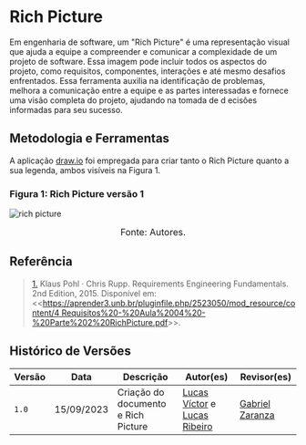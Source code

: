 # Rich Picture
<justify> Em engenharia de software, um "Rich Picture" é uma representação visual que ajuda a equipe a compreender e comunicar a complexidade de um projeto de software. 
Essa imagem pode incluir todos os aspectos do projeto, como requisitos, componentes, interações e até mesmo desafios enfrentados. Essa ferramenta auxilia na 
identificação de problemas, melhora a comunicação entre a equipe e as partes interessadas e fornece uma visão completa do projeto, ajudando na tomada de d
ecisões informadas para seu sucesso. </justify>

## Metodologia e Ferramentas
A aplicação [draw.io](https://www.drawio.com/) foi empregada para criar tanto o Rich Picture quanto a sua legenda, ambos visíveis na Figura 1.

### Figura 1: Rich Picture versão 1
![rich picture](https://github.com/Requisitos-de-Software/2023.2-ConecteSUS/blob/main/docs/imagens/Rich_Picture.png)
<font size="3"><p style="text-align: center">Fonte: Autores.</p></font>

## Referência
> <a id="RP1" href="#TEC1">1.</a> Klaus Pohl · Chris Rupp. Requirements Engineering Fundamentals. 2nd Edition, 2015. Disponível em: <<[https://aprender3.unb.br/pluginfile.php/2523050/mod_resource/content/4 Requisitos%20-%20Aula%2004%20-%20Parte%202%20RichPicture.pdf](https://aprender3.unb.br/pluginfile.php/2692740/mod_resource/content/2/Rastreabilidade.pdf)>>.

## Histórico de Versões

Versão  |   Data   | Descrição | Autor(es) | Revisor(es)
--------- | ------ | ------ | ---------- | ----------
 `1.0` | 15/09/2023 | Criação do documento e Rich Picture | [Lucas Víctor](https://github.com/Lucas13032003) e [Lucas Ribeiro](https://github.com/lucassouzs)| [Gabriel Zaranza](https://github.com/gzaranza)
